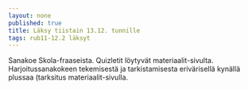 ```yaml
---
layout: none
published: true
title: Läksy tiistain 13.12. tunnille
tags: rub11-12.2 läksyt
---
```

Sanakoe Skola-fraaseista. Quizletit löytyvät materiaalit-sivulta. Harjoitussanakokeen tekemisestä ja tarkistamisesta erivärisellä kynällä plussaa (tarksitus materiaalit-sivulla.
